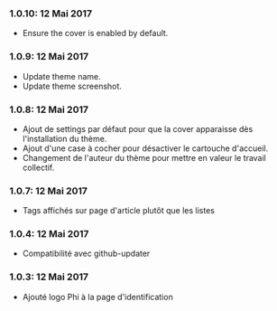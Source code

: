 ### 1.0.10: 12 Mai 2017
* Ensure the cover is enabled by default.

### 1.0.9: 12 Mai 2017
* Update theme name.
* Update theme screenshot.

### 1.0.8: 12 Mai 2017
* Ajout de settings par défaut pour que la cover apparaisse dès l'installation du thème.
* Ajout d'une case à cocher pour désactiver le cartouche d'accueil.
* Changement de l'auteur du thème pour mettre en valeur le travail collectif.

### 1.0.7: 12 Mai 2017
* Tags affichés sur page d'article plutôt que les listes

### 1.0.4: 12 Mai 2017
* Compatibilité avec github-updater

### 1.0.3: 12 Mai 2017
* Ajouté logo Phi à la page d'identification
